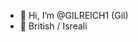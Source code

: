 - 👋 Hi, I’m @GILREICH1 (Gil)
- 🥙 British / Isreali

<!---
GILREICH1/GILREICH1 is a ✨ special ✨ repository because its `README.md` (this file) appears on your GitHub profile.
You can click the Preview link to take a look at your changes.
--->
